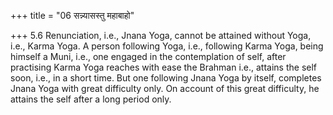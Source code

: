 +++
title = "06 सन्न्यासस्तु महाबाहो"

+++
5.6 Renunciation, i.e., Jnana Yoga, cannot be attained without Yoga,
i.e., Karma Yoga. A person following Yoga, i.e., following Karma Yoga,
being himself a Muni, i.e., one engaged in the contemplation of self,
after practising Karma Yoga reaches with ease the Brahman i.e., attains
the self soon, i.e., in a short time. But one following Jnana Yoga by
itself, completes Jnana Yoga with great difficulty only. On account of
this great difficulty, he attains the self after a long period only.

